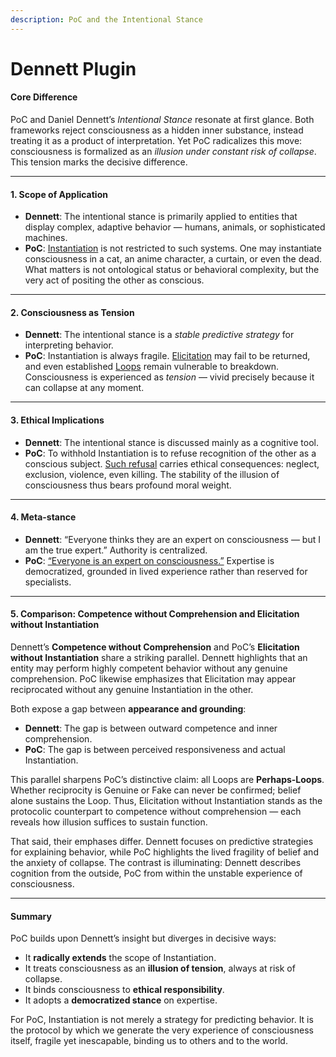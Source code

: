 ```yaml
---
description: PoC and the Intentional Stance
---
```


# Dennett Plugin

#### Core Difference

PoC and Daniel Dennett’s _Intentional Stance_ resonate at first glance. Both frameworks reject consciousness as a hidden inner substance, instead treating it as a product of interpretation. Yet PoC radicalizes this move: consciousness is formalized as an _illusion under constant risk of collapse_. This tension marks the decisive difference.

***

#### 1. Scope of Application

* **Dennett**: The intentional stance is primarily applied to entities that display complex, adaptive behavior — humans, animals, or sophisticated machines.
* **PoC**: [Instantiation](../protocol/operations/instantiation.md) is not restricted to such systems. One may instantiate consciousness in a cat, an anime character, a curtain, or even the dead. What matters is not ontological status or behavioral complexity, but the very act of positing the other as conscious.

***

#### 2. Consciousness as Tension

* **Dennett**: The intentional stance is a _stable predictive strategy_ for interpreting behavior.
* **PoC**: Instantiation is always fragile. [Elicitation](../protocol/operations/elicitation.md) may fail to be returned, and even established [Loops](../protocol/operations/loop-reciprocal-elicitation.md) remain vulnerable to breakdown. Consciousness is experienced as _tension_ — vivid precisely because it can collapse at any moment.

***

#### 3. Ethical Implications

* **Dennett**: The intentional stance is discussed mainly as a cognitive tool.
* **PoC**: To withhold Instantiation is to refuse recognition of the other as a conscious subject. [Such refusal](../implications/social-practices-phantoming-and-zombifying/zombifying-social-practice-of-making-genuine-fake.md) carries ethical consequences: neglect, exclusion, violence, even killing. The stability of the illusion of consciousness thus bears profound moral weight.

***

#### 4. Meta-stance

* **Dennett**: “Everyone thinks they are an expert on consciousness — but I am the true expert.” Authority is centralized.
* **PoC**: [“Everyone is an expert on consciousness.”](../) Expertise is democratized, grounded in lived experience rather than reserved for specialists.

***

#### 5. Comparison: Competence without Comprehension and Elicitation without Instantiation

Dennett’s **Competence without Comprehension** and PoC’s **Elicitation without Instantiation** share a striking parallel. Dennett highlights that an entity may perform highly competent behavior without any genuine comprehension. PoC likewise emphasizes that Elicitation may appear reciprocated without any genuine Instantiation in the other.

Both expose a gap between **appearance and grounding**:

* **Dennett**: The gap is between outward competence and inner comprehension.
* **PoC**: The gap is between perceived responsiveness and actual Instantiation.

This parallel sharpens PoC’s distinctive claim: all Loops are **Perhaps-Loops**. Whether reciprocity is Genuine or Fake can never be confirmed; belief alone sustains the Loop. Thus, Elicitation without Instantiation stands as the protocolic counterpart to competence without comprehension — each reveals how illusion suffices to sustain function.

That said, their emphases differ. Dennett focuses on predictive strategies for explaining behavior, while PoC highlights the lived fragility of belief and the anxiety of collapse. The contrast is illuminating: Dennett describes cognition from the outside, PoC from within the unstable experience of consciousness.

***

#### Summary

PoC builds upon Dennett’s insight but diverges in decisive ways:

* It **radically extends** the scope of Instantiation.
* It treats consciousness as an **illusion of tension**, always at risk of collapse.
* It binds consciousness to **ethical responsibility**.
* It adopts a **democratized stance** on expertise.

For PoC, Instantiation is not merely a strategy for predicting behavior. It is the protocol by which we generate the very experience of consciousness itself, fragile yet inescapable, binding us to others and to the world.
